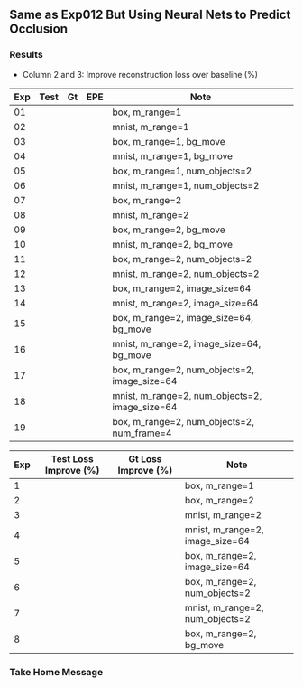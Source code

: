 ## Same as Exp012 But Using Neural Nets to Predict Occlusion

### Results

- Column 2 and 3: Improve reconstruction loss over baseline (%) 

| Exp  | Test | Gt   | EPE  | Note |
| ---- | ---- | ---- | ---- | ---- | 
| 01 |  |  |  | box, m_range=1 |
| 02 |  |  |  | mnist, m_range=1 |
| 03 |  |  |  | box, m_range=1, bg_move |
| 04 |  |  |  | mnist, m_range=1, bg_move |
| 05 |  |  |  | box, m_range=1, num_objects=2 |
| 06 |  |  |  | mnist, m_range=1, num_objects=2 |
| 07 |  |  |  | box, m_range=2 |
| 08 |  |  |  | mnist, m_range=2 |
| 09 |  |  |  | box, m_range=2, bg_move |
| 10 |  |  |  | mnist, m_range=2, bg_move |
| 11 |  |  |  | box, m_range=2, num_objects=2 |
| 12 |  |  |  | mnist, m_range=2, num_objects=2 |
| 13 |  |  |  | box, m_range=2, image_size=64 |
| 14 |  |  |  | mnist, m_range=2, image_size=64 |
| 15 |  |  |  | box, m_range=2, image_size=64, bg_move |
| 16 |  |  |  | mnist, m_range=2, image_size=64, bg_move |
| 17 |  |  |  | box, m_range=2, num_objects=2, image_size=64 |
| 18 |  |  |  | mnist, m_range=2, num_objects=2, image_size=64 |
| 19 |  |  |  | box, m_range=2, num_objects=2, num_frame=4 |

| Exp | Test Loss Improve (%) | Gt Loss Improve (%) | Note |
| ------------- | ----------- | ----------- | ----------- | 
| 1 | | | box, m_range=1 |
| 2 | | | box, m_range=2 |
| 3 | | | mnist, m_range=2 |
| 4 | | | mnist, m_range=2, image_size=64 |
| 5 | | | box, m_range=2, image_size=64 | 
| 6 | | | box, m_range=2, num_objects=2 |
| 7 | | | mnist, m_range=2, num_objects=2 | 
| 8 | |    | box, m_range=2, bg_move |

### Take Home Message

